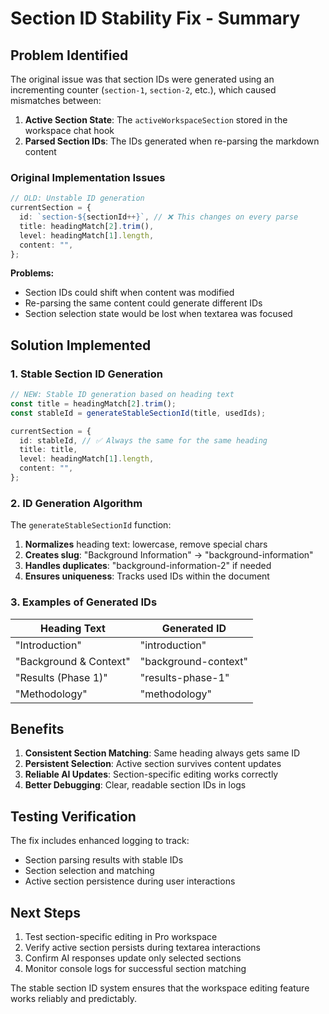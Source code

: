 # Section ID Stability Fix - Summary

## Problem Identified

The original issue was that section IDs were generated using an incrementing counter (`section-1`, `section-2`, etc.), which caused mismatches between:

1. **Active Section State**: The `activeWorkspaceSection` stored in the workspace chat hook
2. **Parsed Section IDs**: The IDs generated when re-parsing the markdown content

### Original Implementation Issues

```typescript
// OLD: Unstable ID generation
currentSection = {
  id: `section-${sectionId++}`, // ❌ This changes on every parse
  title: headingMatch[2].trim(),
  level: headingMatch[1].length,
  content: "",
};
```

**Problems:**

- Section IDs could shift when content was modified
- Re-parsing the same content could generate different IDs
- Section selection state would be lost when textarea was focused

## Solution Implemented

### 1. Stable Section ID Generation

```typescript
// NEW: Stable ID generation based on heading text
const title = headingMatch[2].trim();
const stableId = generateStableSectionId(title, usedIds);

currentSection = {
  id: stableId, // ✅ Always the same for the same heading
  title: title,
  level: headingMatch[1].length,
  content: "",
};
```

### 2. ID Generation Algorithm

The `generateStableSectionId` function:

1. **Normalizes** heading text: lowercase, remove special chars
2. **Creates slug**: "Background Information" → "background-information"
3. **Handles duplicates**: "background-information-2" if needed
4. **Ensures uniqueness**: Tracks used IDs within the document

### 3. Examples of Generated IDs

| Heading Text           | Generated ID         |
| ---------------------- | -------------------- |
| "Introduction"         | "introduction"       |
| "Background & Context" | "background-context" |
| "Results (Phase 1)"    | "results-phase-1"    |
| "Methodology"          | "methodology"        |

## Benefits

1. **Consistent Section Matching**: Same heading always gets same ID
2. **Persistent Selection**: Active section survives content updates
3. **Reliable AI Updates**: Section-specific editing works correctly
4. **Better Debugging**: Clear, readable section IDs in logs

## Testing Verification

The fix includes enhanced logging to track:

- Section parsing results with stable IDs
- Section selection and matching
- Active section persistence during user interactions

## Next Steps

1. Test section-specific editing in Pro workspace
2. Verify active section persists during textarea interactions
3. Confirm AI responses update only selected sections
4. Monitor console logs for successful section matching

The stable section ID system ensures that the workspace editing feature works reliably and predictably.
